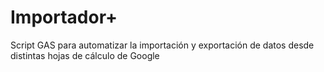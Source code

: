 # Importador+
Script GAS para automatizar la importación y exportación de datos desde distintas hojas de cálculo de Google
